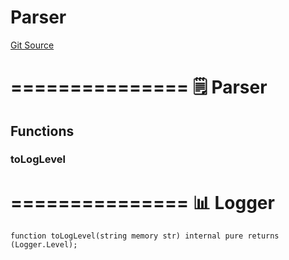 # Parser
[Git Source](https://github.com/metacontract/mc/blob/20ed737f21a46d89afffe1322a75b1ecfcacff9a/src/devkit/types/Parser.sol)

===============
🗒️ Parser
=================


## Functions
### toLogLevel

===============
📊 Logger
=================


```solidity
function toLogLevel(string memory str) internal pure returns (Logger.Level);
```

